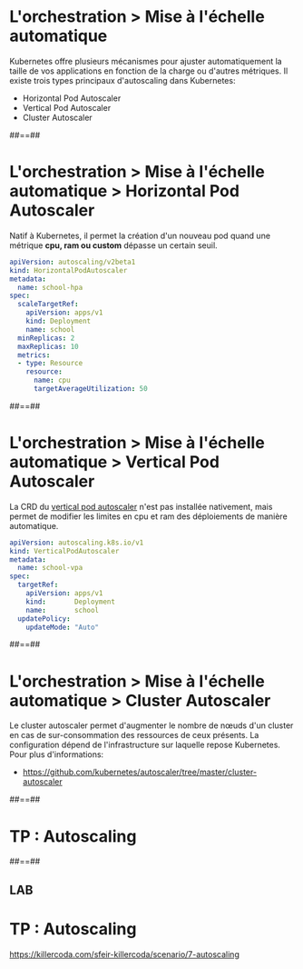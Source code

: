<!-- .slide:-->

# L'orchestration > **Mise à l'échelle automatique**

Kubernetes offre plusieurs mécanismes pour ajuster automatiquement la taille de vos applications en fonction de la charge ou d'autres métriques.
Il existe trois types principaux d'autoscaling dans Kubernetes:
* Horizontal Pod Autoscaler
* Vertical Pod Autoscaler
* Cluster Autoscaler

##==##

<!-- .slide: class="with-code-bg-dark" -->

# L'orchestration > Mise à l'échelle automatique > **Horizontal Pod Autoscaler**

Natif à Kubernetes, il permet la création d'un nouveau pod quand une métrique **cpu, ram ou custom** dépasse un certain seuil.
```yaml
apiVersion: autoscaling/v2beta1
kind: HorizontalPodAutoscaler
metadata:
  name: school-hpa
spec:
  scaleTargetRef:
    apiVersion: apps/v1
    kind: Deployment
    name: school
  minReplicas: 2
  maxReplicas: 10
  metrics:
  - type: Resource
    resource:
      name: cpu
      targetAverageUtilization: 50
```

##==##

<!-- .slide: class="with-code-bg-dark" -->

# L'orchestration > Mise à l'échelle automatique > **Vertical Pod Autoscaler**

La CRD du [vertical pod autoscaler](https://github.com/kubernetes/autoscaler/tree/master/vertical-pod-autoscaler) n'est pas installée nativement, mais permet de modifier les limites en cpu et ram des déploiements de manière automatique.

```yaml
apiVersion: autoscaling.k8s.io/v1
kind: VerticalPodAutoscaler
metadata:
  name: school-vpa
spec:
  targetRef:
    apiVersion: apps/v1
    kind:       Deployment
    name:       school
  updatePolicy:
    updateMode: "Auto"
```

##==##

<!-- .slide: class="with-code-bg-dark" -->

# L'orchestration > Mise à l'échelle automatique > **Cluster Autoscaler**

Le cluster autoscaler permet d'augmenter le nombre de nœuds d'un cluster en cas de sur-consommation des ressources de ceux présents. La configuration dépend de l'infrastructure sur laquelle repose Kubernetes.  
Pour plus d'informations:
* https://github.com/kubernetes/autoscaler/tree/master/cluster-autoscaler

##==##

<!-- .slide: class="transition-bg-sfeir-2"-->

# TP : Autoscaling

##==##

<!-- .slide: class="exercice" -->

## LAB
# TP : Autoscaling

https://killercoda.com/sfeir-killercoda/scenario/7-autoscaling
